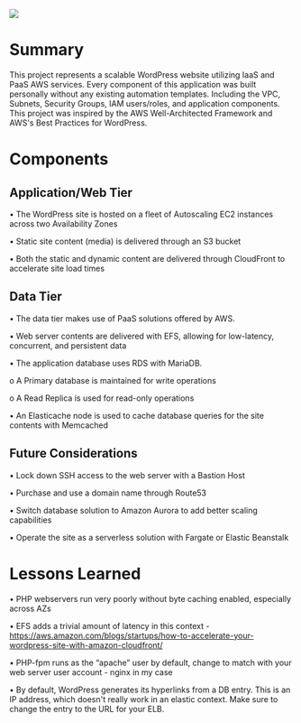 <a href="https://i.imgur.com/xXAsXWm.png" imageanchor="1"><img src="https://i.imgur.com/xXAsXWm.png" border="0"></a>

# <b>Summary</b>

This project represents a scalable WordPress website utilizing IaaS and PaaS AWS services.
Every component of this application was built personally without any existing automation templates. Including the VPC, Subnets, Security Groups, IAM users/roles, and application components.
This project was inspired by the AWS Well-Architected Framework and AWS's Best Practices for WordPress.

# <b>Components</b>

## <b>Application/Web Tier</b>

•	The WordPress site is hosted on a fleet of Autoscaling EC2 instances across two Availability Zones

•	Static site content (media) is delivered through an S3 bucket 

•	Both the static and dynamic content are delivered through CloudFront to accelerate site load times

## <b>Data Tier</b>

•	The data tier makes use of PaaS solutions offered by AWS.

•	Web server contents are delivered with EFS, allowing for low-latency, concurrent, and persistent data

•	The application database uses RDS with MariaDB.

o	A Primary database is maintained for write operations

o	A Read Replica is used for read-only operations

•	An Elasticache node is used to cache database queries for the site contents with Memcached

## <b>Future Considerations</b>

•	Lock down SSH access to the web server with a Bastion Host

•	Purchase and use a domain name through Route53

•	Switch database solution to Amazon Aurora to add better scaling capabilities

•	Operate the site as a serverless solution with Fargate or Elastic Beanstalk  

# <b>Lessons Learned</b>

•	PHP webservers run very poorly without byte caching enabled, especially across AZs

•	EFS adds a trivial amount of latency in this context - https://aws.amazon.com/blogs/startups/how-to-accelerate-your-wordpress-site-with-amazon-cloudfront/

•	PHP-fpm runs as the “apache” user by default, change to match with your web server user account - nginx in my case

•	By default, WordPress generates its hyperlinks from a DB entry. This is an IP address, which doesn't really work in an elastic context. Make sure to change the entry to the URL for your ELB.
